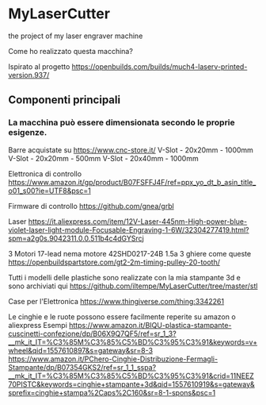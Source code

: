 # MyLaserCutter
the project of my laser engraver machine

Come ho realizzato questa macchina?

Ispirato al progetto https://openbuilds.com/builds/much4-laserv-printed-version.937/

## Componenti principali

### La macchina può essere dimensionata secondo le proprie esigenze.

Barre acquistate su
https://www.cnc-store.it/
V-Slot - 20x20mm - 1000mm
V-Slot - 20x20mm - 500mm
V-Slot - 20x40mm - 1000mm

Elettronica di controllo
https://www.amazon.it/gp/product/B07FSFFJ4F/ref=ppx_yo_dt_b_asin_title_o01_s00?ie=UTF8&psc=1

Firmware di controllo
https://github.com/gnea/grbl

Laser
https://it.aliexpress.com/item/12V-Laser-445nm-High-power-blue-violet-laser-light-module-Focusable-Engraving-1-6W/32304277419.html?spm=a2g0s.9042311.0.0.511b4c4dGYSrcj

3 Motori
17-lead nema motore 42SHD0217-24B 1.5a
3 ghiere come queste
https://openbuildspartstore.com/gt2-2m-timing-pulley-20-tooth/

Tutti i modelli delle plastiche sono realizzate con la mia stampante 3d e sono archiviati qui
https://github.com/iltempe/MyLaserCutter/tree/master/stl

Case per l'Elettronica
https://www.thingiverse.com/thing:3342261

Le cinghie e le ruote possono essere facilmente reperite su amazon o aliexpress
Esempi
https://www.amazon.it/BIQU-plastica-stampante-cuscinetti-confezione/dp/B06X9Q7QF5/ref=sr_1_3?__mk_it_IT=%C3%85M%C3%85%C5%BD%C3%95%C3%91&keywords=v+wheel&qid=1557610897&s=gateway&sr=8-3
https://www.amazon.it/PChero-Cinghie-Distribuzione-Fermagli-Stampante/dp/B07354GKS2/ref=sr_1_1_sspa?__mk_it_IT=%C3%85M%C3%85%C5%BD%C3%95%C3%91&crid=11NEEZ70PISTC&keywords=cinghie+stampante+3d&qid=1557610919&s=gateway&sprefix=cinghie+stampa%2Caps%2C160&sr=8-1-spons&psc=1